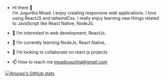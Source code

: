 - Hi there 👋  
I’m Jugurtha Moad. I enjoy creating responsive web applications. I love using ReactJS and tailwindCss. I really enjoy learning new things related to JavaScript  like React Native, NodeJS.   

- 👀 I’m interested in web development, ReactJs. 
- 🌱 I’m currently learning NodeJs, React Native, 
- 💞️ I’m looking to collaborate on react js projects
- 📫 How to reach me moadjugurtha@gmail.com


[![Anurag's GitHub stats](https://github-readme-stats.vercel.app/api?username=JugurthaMoad)](https://github.com/anuraghazra/github-readme-stats)
<!---
JugurthaMoad/JugurthaMoad is a ✨ special ✨ repository because its `README.md` (this file) appears on your GitHub profile.
You can click the Preview link to take a look at your changes.
--->
